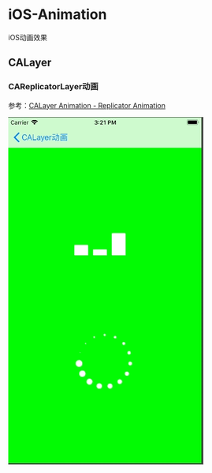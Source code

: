 # iOS-Animation

iOS动画效果

## CALayer

### CAReplicatorLayer动画

参考：[CALayer Animation - Replicator Animation](http://www.devtalking.com/articles/calayer-animation-replicator-animation/)

![CAReplicatorLayer](https://github.com/winfredzen/iOS-Animation/blob/master/LayerAnimation/screenshot/CAReplicatorLayer_Animation_1.gif)
